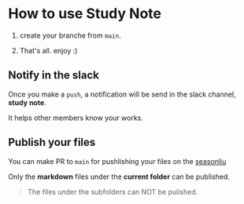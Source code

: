 # How to use Study Note

1. create your branche from `main`.

2. That's all. enjoy :)

## Notify in the slack

Once you make a `push`, a notification will be send in the slack channel, **study note**. 

It helps other members know your works.

## Publish your files

You can make PR to `main` for pushlishing your files on the [seasonliu](https://seasonliu.com/station/topics)

Only the **markdown** files under the **current folder** can be published.
> The files under the subfolders can NOT be pulished.